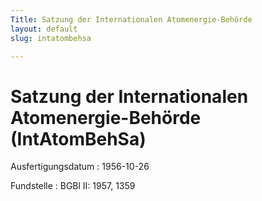 ```yaml
---
Title: Satzung der Internationalen Atomenergie-Behörde
layout: default
slug: intatombehsa

---
```


# Satzung der Internationalen Atomenergie-Behörde (IntAtomBehSa)

Ausfertigungsdatum
:   1956-10-26

Fundstelle
:   BGBl II: 1957, 1359

